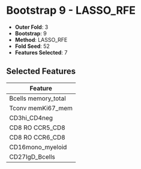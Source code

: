 # Bootstrap 9 - LASSO_RFE

- **Outer Fold**: 3
- **Bootstrap**: 9
- **Method**: LASSO_RFE
- **Fold Seed**: 52
- **Features Selected**: 7

## Selected Features

| Feature |
|---------|
| Bcells memory_total |
| Tconv memKi67_mem |
| CD3hi_CD4neg |
| CD8 RO CCR5_CD8 |
| CD8 RO CCR6_CD8 |
| CD16mono_myeloid |
| CD27IgD_Bcells |
